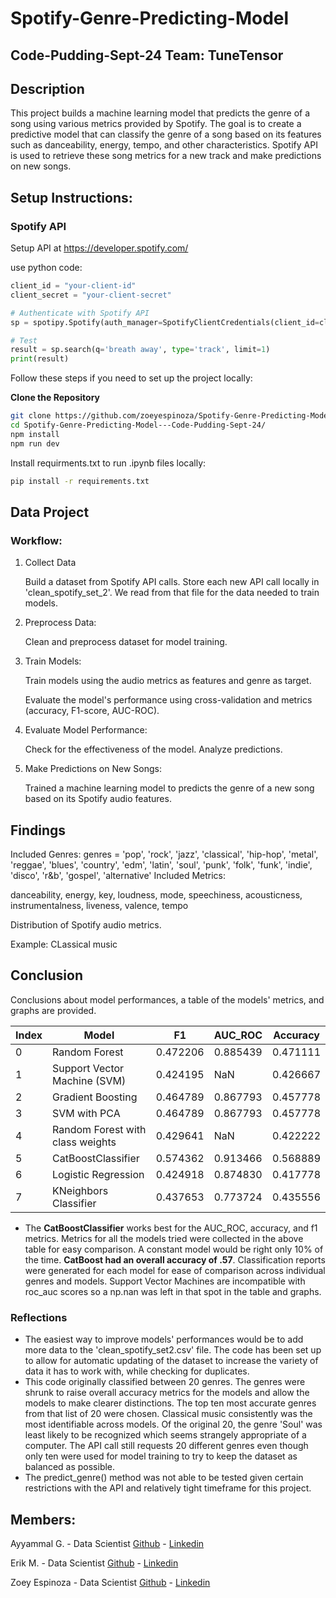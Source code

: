 # Spotify-Genre-Predicting-Model
## Code-Pudding-Sept-24 Team: TuneTensor

## Description
This project builds a machine learning model that predicts the genre of a song using various metrics provided by Spotify. The goal is to create a predictive model that can  classify the genre of a song based on its features such as danceability, energy, tempo, and other characteristics.  Spotify API is used to retrieve these song metrics for a new track and make predictions on new songs.

## Setup Instructions:

### Spotify API
Setup API at https://developer.spotify.com/

use python code:
```python
client_id = "your-client-id"
client_secret = "your-client-secret"

# Authenticate with Spotify API
sp = spotipy.Spotify(auth_manager=SpotifyClientCredentials(client_id=client_id, client_secret=client_secret))

# Test
result = sp.search(q='breath away', type='track', limit=1)
print(result)
```

Follow these steps if you need to set up the project locally:

**Clone the Repository**

```bash
git clone https://github.com/zoeyespinoza/Spotify-Genre-Predicting-Model---Code-Pudding-Sept-24/.git
cd Spotify-Genre-Predicting-Model---Code-Pudding-Sept-24/
npm install
npm run dev
```

Install requirments.txt to run .ipynb files locally:

```bash
pip install -r requirements.txt
```

## Data Project
### Workflow:
1. Collect Data
    
    Build a dataset from Spotify API calls. Store each new API call locally in 'clean_spotify_set_2'. We read from that file for the data needed to train models.

2. Preprocess Data:

    Clean and preprocess dataset for model training.
3. Train Models:
    
    Train models using the audio metrics as features and genre as target.
    
    Evaluate the model's performance using cross-validation and metrics (accuracy, F1-score, AUC-ROC).
4. Evaluate Model Performance:

    Check for the effectiveness of the model. Analyze predictions.    
5. Make Predictions on New Songs:
    
    Trained a machine learning model to predicts the genre of a new song based on its Spotify audio features.

## Findings
Included Genres: 
genres = 
    'pop', 'rock', 'jazz', 'classical', 'hip-hop', 'metal', 'reggae', 'blues',
    'country', 'edm', 'latin', 'soul', 'punk', 'folk', 'funk', 'indie', 'disco',
    'r&b', 'gospel', 'alternative'
Included Metrics:

danceability,	energy,	key,	loudness,	mode,	speechiness,	acousticness,	instrumentalness,	liveness,	valence,	tempo	

Distribution of Spotify audio metrics.

Example: CLassical music

## Conclusion
Conclusions about model performances, a table of the models' metrics, and graphs are provided.

| Index | Model                              | F1        | AUC_ROC  | Accuracy  |
|-------|------------------------------------|-----------|----------|-----------|
| 0     | Random Forest                      | 0.472206  | 0.885439 | 0.471111  |
| 1     | Support Vector Machine (SVM)      | 0.424195  | NaN      | 0.426667  |
| 2     | Gradient Boosting                  | 0.464789  | 0.867793 | 0.457778  |
| 3     | SVM with PCA                      | 0.464789  | 0.867793 | 0.457778  |
| 4     | Random Forest with class weights    | 0.429641  | NaN      | 0.422222  |
| 5     | CatBoostClassifier                 | 0.574362  | 0.913466 | 0.568889  |
| 6     | Logistic Regression                | 0.424918  | 0.874830 | 0.417778  |
| 7     | KNeighbors Classifier              | 0.437653  | 0.773724 | 0.435556  |


- The **CatBoostClassifier** works best for the AUC_ROC, accuracy, and f1 metrics. Metrics for all the models tried were collected in the above table for easy comparison. A constant model would be right only 10% of the time. **CatBoost had an overall accuracy of .57**. Classification reports were generated for each model for ease of comparison across individual genres and models. Support Vector Machines are incompatible with roc_auc scores so a np.nan was left in that spot in the table and graphs.

### Reflections
- The easiest way to improve models' performances would be to add more data to the 'clean_spotify_set2.csv' file. The code has been set up to allow for automatic updating of the dataset to increase the variety of data it has to work with, while checking for duplicates.
- This code originally classified between 20 genres. The genres were shrunk to raise overall accuracy metrics for the models and allow the models to make clearer distinctions. The top ten most accurate genres from that list of 20 were chosen. Classical music consistently was the most identifiable across models. Of the original 20, the genre 'Soul' was least likely to be recognized which seems strangely appropriate of a computer. The API call still requests 20 different genres even though only ten were used for model training to try to keep the dataset as balanced as possible.
- The predict_genre() method was not able to be tested given certain restrictions with the API and relatively tight timeframe for this project.

## Members:

Ayyammal G. - Data Scientist [Github](https://github.com/ayyammal-g) - [Linkedin](https://www.linkedin.com/in/ayyammal-g-25462591/)

Erik M. - Data Scientist [Github](https://github.com/tempest-fugue) - [Linkedin]()

Zoey Espinoza - Data Scientist [Github](https://github.com/zoeyespinoza) - [Linkedin](https://www.linkedin.com/in/zoeyespinoza/)
